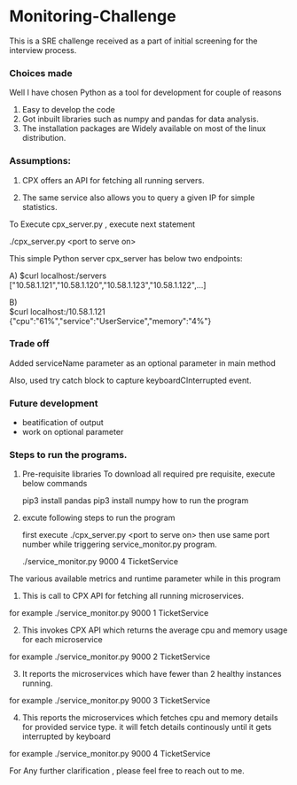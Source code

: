 # Monitoring-Challenge

This is a SRE challenge received as a part of initial screening for the interview process.


### Choices made

Well I have chosen Python  as a tool for development for couple of reasons
1. Easy to develop the code
2. Got inbuilt libraries such as numpy and pandas for data analysis.
3. The installation packages are Widely available on most of the linux distribution.

### Assumptions:

1. CPX offers an API for fetching all running servers. 

2. The same service also allows you to query a given IP for simple statistics.



  To Execute cpx_server.py , execute next statement

  ./cpx_server.py <port­ to ­serve ­on>

  This simple Python server cpx_server has below two endpoints:

  A) 
  $curl localhost:<port>/servers
  ["10.58.1.121","10.58.1.120","10.58.1.123","10.58.1.122",...]

  B)  
  $curl localhost:<port>/10.58.1.121
  {"cpu":"61%","service":"UserService","memory":"4%"}

### Trade off

Added serviceName parameter as an optional parameter in main method
  
Also, used try catch block to capture keyboardCInterrupted event.  

### Future development

- beatification of output
- work on optional parameter

### Steps to run the programs. 

1) Pre-requisite libraries 
    To download all required pre requisite, execute below commands 
  
    pip3 install pandas
    pip3 install numpy
    how to run the program

2) excute following steps to run the program

    first execute ./cpx_server.py <port­ to ­serve ­on> 
    then use same port number while triggering service_monitor.py program.
  
    ./service_monitor.py 9000 4 TicketService
  
 The various available metrics and runtime parameter while in this program 
  
  1) This is call to CPX API for fetching all running microservices.
  
  for example ./service_monitor.py 9000 1 TicketService

  2) This invokes CPX API which returns the average cpu and memory usage for each microservice
  
  for example ./service_monitor.py 9000 2 TicketService
  
  3) It reports the microservices which have fewer than 2 healthy instances running.
  
  for example ./service_monitor.py 9000 3 TicketService

  4) This reports the microservices which fetches cpu and memory details for provided service type. it will fetch details continously until it gets        interrupted by keyboard 
  
  for example ./service_monitor.py 9000 4 TicketService

  
  
  For Any further clarification , please feel free to reach out to me.
